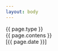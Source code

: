 ```yaml
---
layout: body
---
```

<div class="panel panel-default">
		<div class="panel-heading">{{ page.type }} </div>
	  	<div class="panel-body content-right-body">
	  		{{ page.contens }}
		</div>
  	<div class="panel-footer content-right-footer">[{{ page.date }}]</div>
</div>